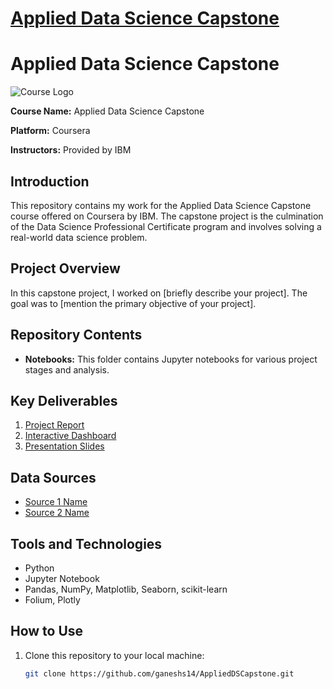# [Applied Data Science Capstone](https://www.coursera.org/learn/applied-data-science-capstone/)

# Applied Data Science Capstone

![Course Logo](https://d3njjcbhbojbot.cloudfront.net/api/utilities/v1/imageproxy/http://coursera-university-assets.s3.amazonaws.com/c0/87a10033a311e892619b85c6fd62bb/IBM-200x48.png)

**Course Name:** Applied Data Science Capstone

**Platform:** Coursera

**Instructors:** Provided by IBM

## Introduction

This repository contains my work for the Applied Data Science Capstone course offered on Coursera by IBM. The capstone project is the culmination of the Data Science Professional Certificate program and involves solving a real-world data science problem.

## Project Overview

In this capstone project, I worked on [briefly describe your project]. The goal was to [mention the primary objective of your project].

## Repository Contents

- **Notebooks:** This folder contains Jupyter notebooks for various project stages and analysis.

## Key Deliverables

1. [Project Report](link_to_project_report.pdf)
2. [Interactive Dashboard](link_to_dashboard)
3. [Presentation Slides](link_to_presentation.pdf)

## Data Sources

- [Source 1 Name](link_to_source_1)
- [Source 2 Name](link_to_source_2)

## Tools and Technologies

- Python
- Jupyter Notebook
- Pandas, NumPy, Matplotlib, Seaborn, scikit-learn
- Folium, Plotly

## How to Use

1. Clone this repository to your local machine:

   ```bash
   git clone https://github.com/ganeshs14/AppliedDSCapstone.git
